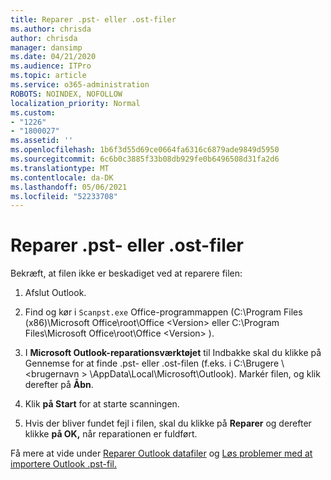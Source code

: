 ```yaml
---
title: Reparer .pst- eller .ost-filer
ms.author: chrisda
author: chrisda
manager: dansimp
ms.date: 04/21/2020
ms.audience: ITPro
ms.topic: article
ms.service: o365-administration
ROBOTS: NOINDEX, NOFOLLOW
localization_priority: Normal
ms.custom:
- "1226"
- "1800027"
ms.assetid: ''
ms.openlocfilehash: 1b6f3d55d69ce0664fa6316c6879ade9849d5950
ms.sourcegitcommit: 6c6b0c3885f33b08db929fe0b6496508d31fa2d6
ms.translationtype: MT
ms.contentlocale: da-DK
ms.lasthandoff: 05/06/2021
ms.locfileid: "52233708"
---
```

# <a name="repair-pst-or-ost-files"></a>Reparer .pst- eller .ost-filer

Bekræft, at filen ikke er beskadiget ved at reparere filen:

1. Afslut Outlook.

2. Find og kør i `Scanpst.exe` Office-programmappen (C:\Program Files (x86)\Microsoft Office\root\Office \<Version\> eller C:\Program Files\Microsoft Office\root\Office \<Version\> ).

3. I **Microsoft Outlook-reparationsværktøjet** til  Indbakke skal du klikke på Gennemse for at finde .pst- eller .ost-filen (f.eks. i C:\Brugere \\<brugernavn \> \AppData\Local\Microsoft\Outlook). Markér filen, og klik derefter på **Åbn**.

4. Klik **på Start** for at starte scanningen.

5. Hvis der bliver fundet fejl i filen, skal du klikke på **Reparer** og derefter klikke **på OK,** når reparationen er fuldført.

Få mere at vide under [Reparer Outlook datafiler](https://support.office.com/article/25663bc3-11ec-4412-86c4-60458afc5253) og [Løs problemer med at importere Outlook .pst-fil.](https://support.office.com/article/2d2e50dc-5c36-4ab2-ab50-f1be733b3d6e)
